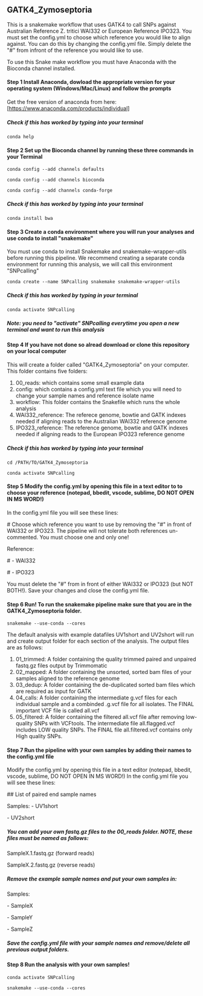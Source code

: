 ## GATK4_Zymoseptoria
This is a snakemake workflow that uses GATK4 to call SNPs against Australian Reference Z. tritici WAI332 or European Reference IPO323.
You must set the config.yml to choose which reference you would like to align against. You can do this by changing the config.yml file. Simply delete the "#" from infront of the reference you would like to use.


To use this Snake make workflow you must have Anaconda with the Bioconda channel installed.

#### Step 1 Install Anaconda, dowload the appropriate version for your operating system (Windows/Mac/Linux) and follow the prompts
Get the free version of anaconda from here: [https://www.anaconda.com/products/individual]

##### Check if this has worked by typing into your terminal
`conda help`

#### Step 2 Set up the Bioconda channel by running these three commands in your Terminal
`conda config --add channels defaults`

`conda config --add channels bioconda`

`conda config --add channels conda-forge`

##### Check if this has worked by typing into your terminal
`conda install bwa`

#### Step 3 Create a conda environment where you will run your analyses and use conda to install "snakemake"
You must use conda to install Snakemake and snakemake-wrapper-utils before running this pipeline.
We recommend creating a separate conda environment for running this analysis, we will call this environment "SNPcalling"

`conda create --name SNPcalling snakemake snakemake-wrapper-utils`

##### Check if this has worked by typing in your terminal

`conda activate SNPcalling`

##### Note: you need to "activate" SNPcalling everytime you open a new terminal and want to run this analysis

#### Step 4 If you have not done so alread download or clone this repository on your local computer
This will create a folder called "GATK4_Zymoseptoria" on your computer.
This folder contains five folders:
  1. 00_reads: which contains some small example data
  2. config: which contains a config.yml text file which you will need to change your sample names and reference isolate name
  3. workflow: This folder contains the Snakefile which runs the whole analysis
  4. WAI332_reference: The referece genome, bowtie and GATK indexes needed if aligning reads to the Australian WAI332 reference genome
  5. IPO323_reference: The reference genome, bowtie and GATK indexes needed if aligning reads to the European IPO323 reference genome

##### Check if this has worked by typing into your terminal 
`cd /PATH/TO/GATK4_Zymoseptoria`

`conda activate SNPcalling`

#### Step 5 Modify the config.yml by opening this file in a text editor to to choose your reference (notepad, bbedit, vscode, sublime, DO NOT OPEN IN MS WORD!) 
In the config.yml file you will see these lines:

\# Choose which reference you want to use by removing the "#" in front of WAI332 or IPO323. The pipeline will not tolerate both references un-commented. You must choose one and only one!

Reference:

\# - WAI332

\# - IPO323

You must delete the "#" from in front of either WAI332 or IPO323 (but NOT BOTH!). Save your changes and close the config.yml file.

#### Step 6 Run! To run the snakemake pipeline make sure that you are in the GATK4_Zymoseptoria folder.

`snakemake --use-conda --cores`

The default analysis with example datafiles UV1short and UV2short will run and create output folder for each section of the analysis.
The output files are as follows:
  1. 01_trimmed: A folder containing the quality trimmed paired and unpaired fastq.gz files output by Trimmomatic
  2. 02_mapped: A folder containing the unsorted, sorted bam files of your samples aligned to the reference genome
  3. 03_dedup: A folder containing the de-duplicated sorted bam files which are required as input for GATK
  4. 04_calls: A folder containing the intermediate g.vcf files for each individual sample and a combinded .g.vcf file for all isolates. The FINAL important VCF file is called all.vcf  
  5. 05_filtered: A folder containing the filtered all.vcf file after removing low-quality SNPs with VCFtools. The intermediate file all.flagged.vcf includes LOW quality SNPs. The FINAL file all.filtered.vcf contains only High quality SNPs.


#### Step 7 Run the pipeline with your own samples by adding their names to the config.yml file
Modify the config.yml by opening this file in a text editor (notepad, bbedit, vscode, sublime, DO NOT OPEN IN MS WORD!) 
In the config.yml file you will see these lines:

\## List of paired end sample names

Samples:
\- UV1short

\- UV2short

##### You can add your own fastq.gz files to the 00_reads folder. NOTE, these files must be named as follows:

SampleX.1.fastq.gz  (forward reads)

SampleX.2.fastq.gz  (reverse reads)

##### Remove the example sample names and put your own samples in:

Samples:

 \- SampleX
 
 \- SampleY
 
 \- SampleZ
 
 ##### Save the config.yml file with your sample names and remove/delete all previous output folders.
 
 #### Step 8 Run the analysis with your own samples!
 
 `conda activate SNPcalling`
 
 `snakemake --use-conda --cores`
